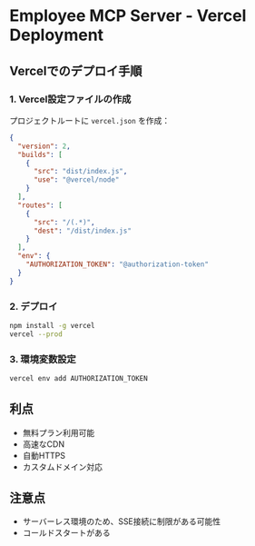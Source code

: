 # Employee MCP Server - Vercel Deployment

## Vercelでのデプロイ手順

### 1. Vercel設定ファイルの作成

プロジェクトルートに `vercel.json` を作成：

```json
{
  "version": 2,
  "builds": [
    {
      "src": "dist/index.js",
      "use": "@vercel/node"
    }
  ],
  "routes": [
    {
      "src": "/(.*)",
      "dest": "/dist/index.js"
    }
  ],
  "env": {
    "AUTHORIZATION_TOKEN": "@authorization-token"
  }
}
```

### 2. デプロイ
```bash
npm install -g vercel
vercel --prod
```

### 3. 環境変数設定
```bash
vercel env add AUTHORIZATION_TOKEN
```

## 利点
- 無料プラン利用可能
- 高速なCDN
- 自動HTTPS
- カスタムドメイン対応

## 注意点
- サーバーレス環境のため、SSE接続に制限がある可能性
- コールドスタートがある
